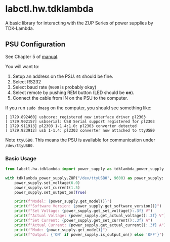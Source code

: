 # labctl.hw.tdklambda

A basic library for interacting with the ZUP Series of power supplies by
TDK-Lambda.

## PSU Configuration

See Chapter 5 of [manual](https://www.emea.lambda.tdk.com/de/KB/ZUP-User-Manual.pdf).

You will want to:

1. Setup an address on the PSU. `01` should be fine.
2. Select RS232
3. Select baud rate (`9600` is probably okay)
4. Select remote by pushing REM button (LED should be **on**).
5. Connect the cable from IN on the PSU to the computer.

If you run `sudo dmesg` on the computer, you should see something like:

```
[ 1729.892460] usbcore: registered new interface driver pl2303
[ 1729.902157] usbserial: USB Serial support registered for pl2303
[ 1729.911913] pl2303 1-1.4:1.0: pl2303 converter detected
[ 1729.923912] usb 1-1.4: pl2303 converter now attached to ttyUSB0
```

Note `ttyUSB0`. This means the PSU is available for communication under
`/dev/ttyUSB0`.

### Basic Usage

```python
from labctl.hw.tdklambda import power_supply as tdklambda_power_supply

with tdklambda_power_supply.ZUP("/dev/ttyUSB0", 9600) as power_supply:
    power_supply.set_voltage(6.0)
    power_supply.set_current(1.5)
    power_supply.set_output_on(True)

    print(f"Model: {power_supply.get_model()}")
    print(f"Software Version: {power_supply.get_software_version()}")
    print(f"Set Voltage: {power_supply.get_set_voltage():.3f} V")
    print(f"Actual Voltage: {power_supply.get_actual_voltage():.3f} V")
    print(f"Set Current: {power_supply.get_set_current():.3f} A")
    print(f"Actual Current: {power_supply.get_actual_current():.3f} A")
    print(f"Mode: {power_supply.get_mode()}")
    print(f"Output: {'ON' if power_supply.is_output_on() else 'OFF'}")
```
